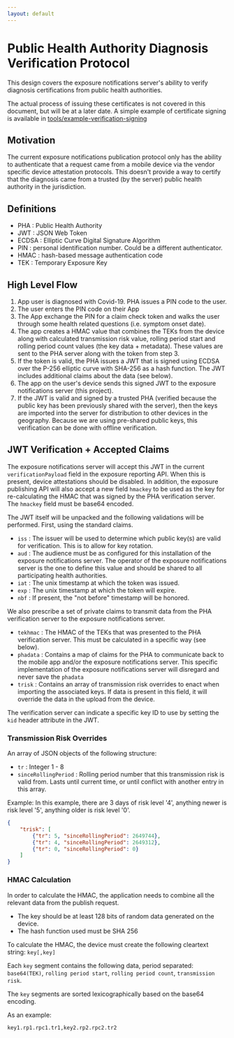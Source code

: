 ```yaml
---
layout: default
---
```

# Public Health Authority Diagnosis Verification Protocol

This design covers the exposure notifications server's ability to verify
diagnosis certifications from public health authorities.

The actual process of issuing these certificates is not covered in this
document, but will be at a later date. A simple example of certificate signing
is available in [tools/example-verification-signing](https://github.com/google/exposure-notifications-server/tree/master/tools/example-verification-signing)

## Motivation

The current exposure notifications publication protocol only has the ability
to authenticate that a request came from a mobile device via the vendor
specific device attestation protocols. This doesn't provide a way
to certify that the diagnosis came from a trusted (by the server) public
health authority in the jurisdiction.

## Definitions

* PHA : Public Health Authority
* JWT : JSON Web Token
* ECDSA : Elliptic Curve Digital Signature Algorithm
* PIN : personal identification number. Could be a different authenticator.
* HMAC : hash-based message authentication code
* TEK : Temporary Exposure Key


## High Level Flow

1. App user is diagnosed with Covid-19. PHA issues a PIN code to the user.
2. The user enters the PIN code on their App
3. The App exchange the PIN for a claim check token and walks the user through
   some health related questions (i.e. symptom onset date).
4. The app creates a HMAC value that combines the TEKs from the device along
   with calculated transmission risk value, rolling period start and rolling
	 period count values (the key data + metadata).
	 These values are sent to the PHA server along with the token from step 3.
5. If the token is valid, the PHA issues a JWT that is signed using ECDSA over
   the P-256 elliptic curve with SHA-256 as a hash function. The JWT includes
   additional claims about the data (see below).
6. The app on the user's device sends this signed JWT to the exposure
   notifications server (this project).
7. If the JWT is valid and signed by a trusted PHA (verified because the public
	 key has been previously shared with the server), then the keys are imported
	 into the server for distribution to other devices in the geography. Because
   we are using pre-shared public keys, this verification can be done with
   offline verification.

## JWT Verification + Accepted Claims

The exposure notifications server will accept this JWT in the current
`verificationPayload` field in the exposure reporting API. When this is present,
device attestations should be disabled. In addition, the exposure publishing
API will also accept a new field `hmackey` to be used as the key for
re-calculating the HMAC that was signed by the PHA verification server. The
`hmackey` field must be base64 encoded.

The JWT itself will be unpacked and the following validations will be performed.
First, using the standard claims.

* `iss` : The issuer will be used to determine which public key(s) are valid for
verification. This is to allow for key rotation.
* `aud` : The audience must be as configured for this installation of the
exposure notifications server. The operator of the exposure notifications server
is the one to define this value and should be shared to all participating health
authorities.
* `iat` : The unix timestamp at which the token was issued.
* `exp` : The unix timestamp at which the token will expire.
* `nbf` : If present, the "not before" timestamp will be honored.

We also prescribe a set of private claims to transmit data from the PHA
verification server to the exposure notifications server.

* `tekhmac` : The HMAC of the TEKs that was presented to the PHA verification
server. This must be calculated in a specific way (see below).
* `phadata` : Contains a map of claims for the PHA to communicate back
to the mobile app and/or the exposure notifications server. This specific
implementation of the exposure notifications server will disregard and never
save the `phadata`
* `trisk` : Contains an array of transmission risk overrides to enact when
importing the associated keys. If data is present in this field, it will
override the data in the upload from the device.

The verification server can indicate a specific key ID to use by setting the
`kid` header attribute in the JWT.

### Transmission Risk Overrides

An array of JSON objects of the following structure:

* `tr` : Integer 1 - 8
* `sinceRollingPeriod` : Rolling period number that this transmission risk is
valid from. Lasts until current time, or until conflict with another entry
in this array.

Example: In this example, there are 3 days of risk level '4', anything newer
is risk level '5', anything older is risk level '0'.

```JSON
{
	"trisk": [
		{"tr": 5, "sinceRollingPeriod": 2649744},
		{"tr": 4, "sinceRollingPeriod": 2649312},
		{"tr": 0, "sinceRollingPeriod": 0}
	]
}
```

### HMAC Calculation

In order to calculate the HMAC, the application needs to combine all the
relevant data from the publish request.

* The key should be at least 128 bits of random data generated on the device.
* The hash function used must be SHA 256

To calculate the HMAC, the device must create the following cleartext string:
`key[,key]`

Each `key` segment contains the following data, period separated: `base64(TEK)`,
`rolling period start`, `rolling period count`, `transmission risk`.

The `key` segments are sorted lexicographically based on the base64 encoding.

As an example:

```
key1.rp1.rpc1.tr1,key2.rp2.rpc2.tr2
```
